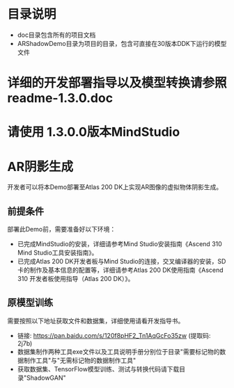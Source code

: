 # 目录说明
* doc目录包含所有的项目文档
* ARShadowDemo目录为项目的目录，包含可直接在30版本DDK下运行的模型文件

# 
# 详细的开发部署指导以及模型转换请参照readme-1.3.0.doc
# 
# 请使用 1.3.0.0版本MindStudio
# AR阴影生成
开发者可以将本Demo部署至Atlas 200 DK上实现AR图像的虚拟物体阴影生成。
## 前提条件
部署此Demo前，需要准备好以下环境：
* 已完成MindStudio的安装，详细请参考Mind Studio安装指南《Ascend 310 Mind Studio工具安装指南》。
* 已完成Atlas 200 DK开发者板与Mind Studio的连接，交叉编译器的安装，SD卡的制作及基本信息的配置等，详细请参考Atlas 200 DK使用指南《Ascend 310 开发者板使用指导（Atlas 200 DK）》。
## 原模型训练
需要按照以下地址获取文件和数据集，详细使用请看开发指导书。
* 链接: https://pan.baidu.com/s/120f8pHF2_Tn1AqGcFo35zw (提取码: 2j7b)
* 数据集制作两种工具exe文件以及工具说明手册分别位于目录"需要标记物的数据制作工具"与"无需标记物的数据制作工具"
* 获取数据集、TensorFlow模型训练、测试与转换代码请下载目录"ShadowGAN"


